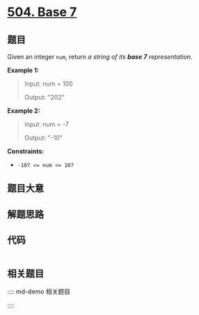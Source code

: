 # [504. Base 7](https://leetcode.com/problems/base-7/)

## 题目

Given an integer `num`, return _a string of its **base 7** representation_.



**Example 1:**

> Input: num = 100
> 
> Output: "202"

**Example 2:**

> Input: num = -7
> 
> Output: "-10"

**Constraints:**

  * `-107 <= num <= 107`


## 题目大意

## 解题思路

## 代码

```javascript

```

## 相关题目

:::: md-demo 相关题目

::::
